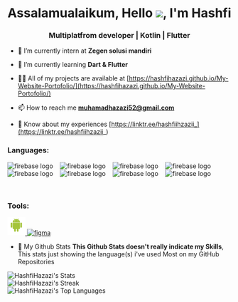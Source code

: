 <h1 align="center">Assalamualaikum, Hello <img src="https://media.giphy.com/media/hvRJCLFzcasrR4ia7z/giphy.gif" width="25px">, I'm Hashfi</h1>
<h3 align="center">Multiplatfrom developer | Kotlin | Flutter</h3>

- 🔭 I’m currently intern at **Zegen solusi mandiri**

- 🌱 I’m currently learning **Dart & Flutter**

- 👨‍💻 All of my projects are available at [https://hashfihazazi.github.io/My-Website-Portofolio/](https://hashfihazazi.github.io/My-Website-Portofolio/)

- 📫 How to reach me **muhamadhazazi52@gmail.com**

- 📄 Know about my experiences [https://linktr.ee/hashfiihzazii_](https://linktr.ee/hashfiihzazii_)

<h3 align="left">Languages:</h3>
<p align="left"> 
  <img src="https://skillicons.dev/icons?i=kotlin" height="56" alt="firebase logo"  />
  <img width="8" />
  <img src="https://skillicons.dev/icons?i=dart" height="56" alt="firebase logo"  />
  <img width="8" />
  <img src="https://skillicons.dev/icons?i=flutter" height="56" alt="firebase logo"  />
  <img width="8" />
  <img src="https://skillicons.dev/icons?i=css" height="56" alt="firebase logo"  />
  <img width="8" />
  <img src="https://skillicons.dev/icons?i=html" height="56" alt="firebase logo"  />
  <img width="8" />
  <img src="https://skillicons.dev/icons?i=mysql" height="56" alt="firebase logo"  />
  <img width="8" />
    <img src="https://skillicons.dev/icons?i=firebase" height="56" alt="firebase logo"  />
  <img width="8" />
  <img src="https://skillicons.dev/icons?i=supabase" height="56" alt="firebase logo"  />
</p>
<br>

<h3 align="left">Tools:</h3>
<p align="left"> <a href="https://developer.android.com" target="_blank" rel="noreferrer"> <img src="https://raw.githubusercontent.com/devicons/devicon/master/icons/android/android-original-wordmark.svg" alt="android" width="40" height="40"/> </a> <a href="https://www.figma.com/" target="_blank" rel="noreferrer"> <img src="https://www.vectorlogo.zone/logos/figma/figma-icon.svg" alt="figma" width="40" height="40"/> </a></p>


- 🚀  My Github Stats
**This Github Stats doesn't really indicate my Skills**, This stats just showing the language(s) i've used Most on my GitHub Repositories

![HashfiHazazi's Stats](https://github-readme-stats.vercel.app/api?username=HashfiHazazi&theme=vue-dark&show_icons=true&hide_border=false&count_private=false) <br>
![HashfiHazazi's Streak](https://github-readme-streak-stats.herokuapp.com/?user=HashfiHazazi&theme=vue-dark&hide_border=false) <br>
![HashfiHazazi's Top Languages](https://github-readme-stats.vercel.app/api/top-langs/?username=HashfiHazazi&theme=vue-dark&show_icons=true&hide_border=false&layout=compact)


